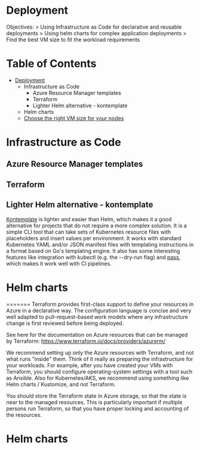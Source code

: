 # Deployment
Objectives:
    > Using Infrastructure as Code for declarative and reusable deployments
    > Using helm charts for complex application deployments
    > Find the best VM size to fit the workload requirements

Table of Contents
=================

* [Deployment](./Operational_Excellence_deployment.md)
    * Infrastructure as Code
        * Azure Resource Manager templates
        * Terraform
        * Lighter Helm alternative - kontemplate
    * Helm charts
    * [Choose the right VM size for your nodes](./Cost_Optimization.md#node---vm-sizes)

# Infrastructure as Code

## Azure Resource Manager templates

## Terraform

## Lighter Helm alternative - kontemplate

[Kontemplate](https://github.com/tazjin/kontemplate) is lighter and easier than Helm, which makes it a good alternative for projects that do not require a more complex solution. It is a simple CLI tool that can take sets of Kubernetes resource files with placeholders and insert values per environment. It works with standard Kubernetes YAML and/or JSON manifest files with templating instructions in a format based on Go's templating engine. It also has some interesting features like integration with kubectl (e.g. the --dry-run flag) and [pass](https://www.passwordstore.org), which makes it work well with CI pipelines.

# Helm charts
=======
Terraform provides first-class support to define your resources in Azure in a
declarative way. The configuration language is concise and very well adapted to
pull-request-based work models where any infrastructure change is first
reviewed before being deployed.

See here for the documentation on Azure resources that can be managed by Terraform:
<https://www.terraform.io/docs/providers/azurerm/>

We recommend setting up only the Azure resources with Terraform, and not what
runs "inside" them. Think of it really as preparing the infrastructure for your
workloads. For example, after you have created your VMs with Terraform, you
should configure operating-system settings with a tool such as Ansible. Also
for Kubernetes/AKS, we recommend using something like Helm charts / Kustomize,
and not Terraform.

You should store the Terraform state in Azure storage, so that the state is
near to the managed resources. This is particularly important if multiple
persons run Terraform, so that you have proper locking and accounting of the
resources.

# Helm charts